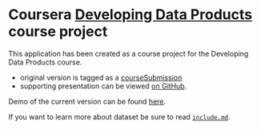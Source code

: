 Coursera [Developing Data Products](https://www.coursera.org/course/devdataprod) course project
==============================

This application has been created as a course project for the Developing Data Products course.
 - original version is tagged as a [courseSubmission](https://github.com/saddagarla/developing-data-products/tree/courseSubmission)
 - supporting presentation can be viewed [on GitHub](http://saddagarla.github.io/developing-data-products-slidify/#/slide-1).

Demo of the current version can be found [here](http://bit.ly/1QW2cjm).

If you want to learn more about dataset be sure to read [`include.md`](https://github.com/saddagarla/developing-data-products/blob/master/include.md).



